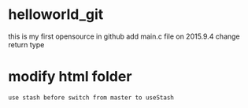 # helloworld_git
this is my first opensource in github
add main.c file on 2015.9.4
change return type

# modify html folder

	use stash before switch from master to useStash
